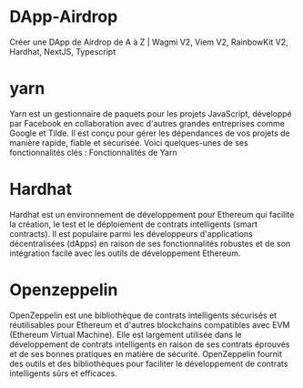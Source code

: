 # DApp-Airdrop
Créer une DApp de Airdrop de A à Z | Wagmi V2, Viem V2, RainbowKit V2, Hardhat, NextJS, Typescript

# yarn
Yarn est un gestionnaire de paquets pour les projets JavaScript, développé par Facebook en collaboration avec d'autres grandes entreprises comme Google et Tilde. Il est conçu pour gérer les dépendances de vos projets de manière rapide, fiable et sécurisée. Voici quelques-unes de ses fonctionnalités clés :
Fonctionnalités de Yarn

# Hardhat
Hardhat est un environnement de développement pour Ethereum qui facilite la création, le test et le déploiement de contrats intelligents (smart contracts). Il est populaire parmi les développeurs d'applications décentralisées (dApps) en raison de ses fonctionnalités robustes et de son intégration facile avec les outils de développement Ethereum.

# Openzeppelin
OpenZeppelin est une bibliothèque de contrats intelligents sécurisés et réutilisables pour Ethereum et d'autres blockchains compatibles avec EVM (Ethereum Virtual Machine). Elle est largement utilisée dans le développement de contrats intelligents en raison de ses contrats éprouvés et de ses bonnes pratiques en matière de sécurité. OpenZeppelin fournit des outils et des bibliothèques pour faciliter le développement de contrats intelligents sûrs et efficaces.
    